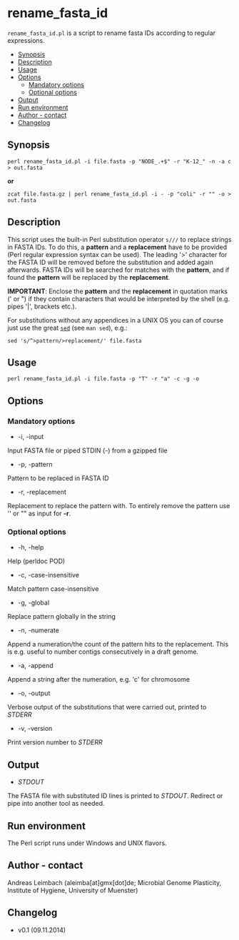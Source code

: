 rename_fasta_id
===============

`rename_fasta_id.pl` is a script to rename fasta IDs according to regular expressions.

* [Synopsis](#synopsis)
* [Description](#description)
* [Usage](#usage)
* [Options](#options)
  * [Mandatory options](#mandatory-options)
  * [Optional options](#optional-options)
* [Output](#output)
* [Run environment](#run-environment)
* [Author - contact](#author---contact)
* [Changelog](#changelog)

## Synopsis

    perl rename_fasta_id.pl -i file.fasta -p "NODE_.+$" -r "K-12_" -n -a c > out.fasta

**or**

    zcat file.fasta.gz | perl rename_fasta_id.pl -i - -p "coli" -r "" -o > out.fasta

## Description

This script uses the built-in Perl substitution operator `s///` to
replace strings in FASTA IDs. To do this, a **pattern** and a
**replacement** have to be provided (Perl regular expression syntax
can be used). The leading '>' character for the FASTA ID will be
removed before the substitution and added again afterwards. FASTA
IDs will be searched for matches with the **pattern**, and if found
the **pattern** will be replaced by the **replacement**.

**IMPORTANT**: Enclose the **pattern** and the **replacement** in
quotation marks (' or ") if they contain characters that would be
interpreted by the shell (e.g. pipes '|', brackets etc.).

For substitutions without any appendices in a UNIX OS you can of
course just use the great
[`sed`](https://www.gnu.org/software/sed/manual/sed.html) (see
`man sed`), e.g.:

    sed 's/^>pattern/>replacement/' file.fasta

## Usage

    perl rename_fasta_id.pl -i file.fasta -p "T" -r "a" -c -g -o

## Options

### Mandatory options

- -i, -input

Input FASTA file or piped STDIN (-) from a gzipped file

- -p, -pattern

Pattern to be replaced in FASTA ID

- -r, -replacement

Replacement to replace the pattern with. To entirely remove the pattern use '' or "" as input for **-r**.

### Optional options

- -h, -help

Help (perldoc POD)

- -c, -case-insensitive

Match pattern case-insensitive

- -g, -global

Replace pattern globally in the string

- -n, -numerate

Append a numeration/the count of the pattern hits to the replacement. This is e.g. useful to number contigs consecutively in a draft genome.

- -a, -append

Append a string after the numeration, e.g. 'c' for chromosome

- -o, -output

Verbose output of the substitutions that were carried out, printed to *STDERR*

- -v, -version

Print version number to *STDERR*

## Output

- *STDOUT*

The FASTA file with substituted ID lines is printed to *STDOUT*. Redirect or pipe into another tool as needed.

## Run environment

The Perl script runs under Windows and UNIX flavors.

## Author - contact

Andreas Leimbach (aleimba[at]gmx[dot]de; Microbial Genome Plasticity, Institute of Hygiene, University of Muenster)

## Changelog

- v0.1 (09.11.2014)
